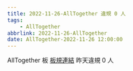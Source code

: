 ```yaml
---
title: 2022-11-26-AllTogether 違規 0 人
tags:
    - AllTogether
abbrlink: 2022-11-26-AllTogether
date: AllTogether-2022-11-26 12:00:00
---
```

AllTogether 板 [板規連結](https://www.ptt.cc/bbs/AllTogether/M.1643211430.A.5FB.html)
昨天違規 0 人
